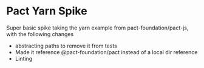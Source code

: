 # Pact Yarn Spike

Super basic spike taking the yarn example from pact-foundation/pact-js, with the following changes

* abstracting paths to remove it from tests
* Made it reference @pact-foundation/pact instead of a local dir reference
* Linting
